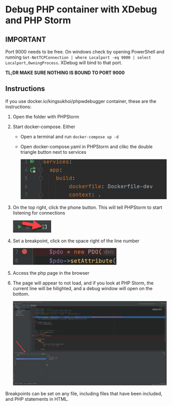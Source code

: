 # Debug PHP container with XDebug and PHP Storm

## IMPORTANT

Port 9000 needs to be free. On windows check by opening PowerShell and running `Get-NetTCPConnection | where Localport -eq 9000 | select Localport,OwningProcess`. XDebug will bind to that port.

**TL;DR MAKE SURE NOTHING IS BOUND TO PORT 9000**

## Instructions

If you use docker.io/kingsukhoi/phpwdebugger container, these are the instructions:

1. Open the folder with PHPStorm
2. Start docker-compose. Either
   * Open a terminal and run `docker-compose up -d`
   * Open docker-compose.yaml in PHPStorm and clikc the double triangle button next to services

     ![PHPStorm docker-compose](.gitbook/assets/PHPStormDockerCompose.png)
3. On the top right, click the phone button. This will tell PHPStorm to start listening for connections   


   ![PHPStorm Debug Button](.gitbook/assets/PHPStormDebugButton.png)

4. Set a breakpoint, click on the space right of the line number  


   ![PHPStorm Break Point](.gitbook/assets/PHPStormBreakpoint.png)

5. Access the php page in the browser
6. The page will appear to not load, and if you look at PHP Storm, the current line will be hilighted, and a debug window will open on the bottom.

   ![PHPStorm Debug Window](.gitbook/assets/PHPStormDebugWindow.png)

Breakpoints can be set on any file, including files that have been included, and PHP statements in HTML.

